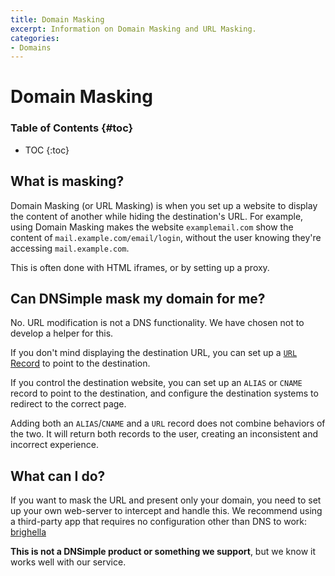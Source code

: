 ```yaml
---
title: Domain Masking
excerpt: Information on Domain Masking and URL Masking.
categories:
- Domains
---
```


# Domain Masking

### Table of Contents {#toc}

* TOC
{:toc}

## What is masking?

Domain Masking (or URL Masking) is when you set up a website to display the content of another while hiding the destination's URL. For example, using Domain Masking makes the website `examplemail.com` show the content of `mail.example.com/email/login`, without the user knowing they're accessing `mail.example.com`. 

This is often done with HTML iframes, or by setting up a proxy.

## Can DNSimple mask my domain for me?

No. URL modification is not a DNS functionality. We have chosen not to develop a helper for this.

If you don't mind displaying the destination URL, you can set up a [`URL` Record](/articles/cname-record) to point to the destination.

If you control the destination website, you can set up an `ALIAS` or `CNAME` record to point to the destination, and configure the destination systems to redirect to the correct page.

Adding both an `ALIAS`/`CNAME` and a `URL` record does not combine behaviors of the two. It will return both records to the user, creating an inconsistent and incorrect experience.

## What can I do?

If you want to mask the URL and present only your domain, you need to set up your own web-server to intercept and handle this. We recommend using a third-party app that requires no configuration other than DNS to work: [brighella](https://github.com/weppos/brighella)

**This is not a DNSimple product or something we support**, but we know it works well with our service.
